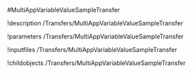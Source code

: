 <!-- MOOSE Object Documentation Stub: Remove this when content is added. -->
#MultiAppVariableValueSampleTransfer

!description /Transfers/MultiAppVariableValueSampleTransfer

!parameters /Transfers/MultiAppVariableValueSampleTransfer

!inputfiles /Transfers/MultiAppVariableValueSampleTransfer

!childobjects /Transfers/MultiAppVariableValueSampleTransfer
